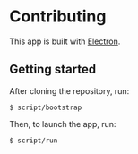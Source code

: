 # Contributing

This app is built with [Electron](http://electron.atom.io/).

## Getting started

After cloning the repository, run:

    $ script/bootstrap

Then, to launch the app, run:

    $ script/run
